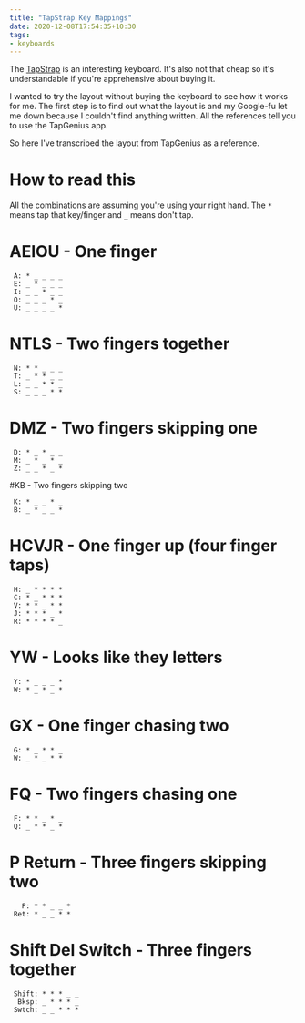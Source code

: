 ```yaml
---
title: "TapStrap Key Mappings"
date: 2020-12-08T17:54:35+10:30
tags:
- keyboards
---
```


The [TapStrap](https://www.tapwithus.com/) is an interesting keyboard. It's also
not that cheap so it's understandable if you're apprehensive about buying it.

I wanted to try the layout without buying the keyboard to see how it works for
me. The first step is to find out what the layout is and my Google-fu let me
down because I couldn't find anything written. All the references tell you to
use the TapGenius app.

So here I've transcribed the layout from TapGenius as a reference.

# How to read this
All the combinations are assuming you're using your right hand. The `*` means
tap that key/finger and `_` means don't tap.

# AEIOU - One finger

```
 A: * _ _ _ _
 E: _ * _ _ _
 I: _ _ * _ _
 O: _ _ _ * _
 U: _ _ _ _ *
```

# NTLS - Two fingers together

```
 N: * * _ _ _
 T: _ * * _ _
 L: _ _ * * _
 S: _ _ _ * *
```

# DMZ - Two fingers skipping one

```
 D: * _ * _ _
 M: _ * _ * _
 Z: _ _ * _ *
```

#KB - Two fingers skipping two

```
 K: * _ _ * _
 B: _ * _ _ *
```

# HCVJR - One finger up (four finger taps)

```
 H: _ * * * *
 C: * _ * * *
 V: * * _ * *
 J: * * * _ *
 R: * * * * _
```

# YW - Looks like they letters

```
 Y: * _ _ _ *
 W: * _ * _ *
```

# GX - One finger chasing two

```
 G: * _ * * _
 W: _ * _ * *
```

# FQ - Two fingers chasing one

```
 F: * * _ * _
 Q: _ * * _ *
```

# P Return - Three fingers skipping two

```
   P: * * _ _ *
 Ret: * _ _ * *
```

# Shift Del Switch - Three fingers together

```
 Shift: * * * _ _
  Bksp: _ * * * _
 Swtch: _ _ * * *
```
